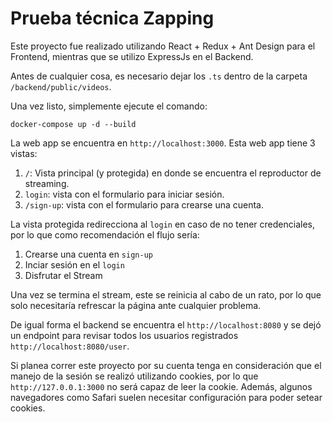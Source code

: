 # Prueba técnica Zapping

Este proyecto fue realizado utilizando React + Redux + Ant Design para el Frontend, mientras que se utilizo ExpressJs en el Backend.

Antes de cualquier cosa, es necesario dejar los `.ts` dentro de la carpeta `/backend/public/videos`.

Una vez listo, simplemente ejecute el comando:

```
docker-compose up -d --build
```

La web app se encuentra en `http://localhost:3000`. Esta web app tiene 3 vistas:
1) `/`: Vista principal (y protegida) en donde se encuentra el reproductor de streaming.
2) `login`:  vista con el formulario para iniciar sesión.
3) `/sign-up`: vista con el formulario para crearse una cuenta.

La vista protegida redirecciona al `login` en caso de no tener credenciales, por lo que como recomendación el flujo sería:
1) Crearse una cuenta en `sign-up`
2) Inciar sesión en el `login`
3) Disfrutar el Stream

Una vez se termina el stream, este se reinicia al cabo de un rato, por lo que solo necesitaría refrescar la página ante cualquier problema.

De igual forma el backend se encuentra el `http://localhost:8080` y se dejó un endpoint para revisar todos los usuarios registrados `http://localhost:8080/user`.

Si planea correr este proyecto por su cuenta tenga en consideración que el manejo de la sesión se realizó utilizando cookies, por lo que `http://127.0.0.1:3000` no será capaz de leer la cookie. Además, algunos navegadores como Safari suelen necesitar configuración para poder setear cookies.
